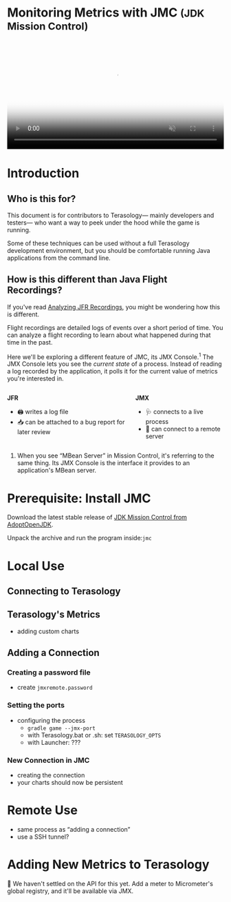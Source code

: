# Monitoring Metrics with JMC <small>(JDK Mission Control)</small>

<video muted autoplay loop style="width: 100%" poster="_media/frame.jpg">
    <source type="video/mp4;codecs=vp9"
        src="https://user-images.githubusercontent.com/83819/142078723-d1d52394-5f13-4b2d-a7b2-120bbc01013f.mp4">
</video>

# Introduction

## Who is this for?

This document is for contributors to Terasology—
mainly developers and testers—
who want a way to peek under the hood while the game is running.

Some of these techniques can be used without a full Terasology development environment,
but you should be comfortable running Java applications from the command line.

## How is this different than Java Flight Recordings?

If you've read [Analyzing JFR Recordings], you might be wondering how this is different.

[Analyzing JFR Recordings]: https://github.com/Terasology/TutorialProfiling/wiki/Analyzing-JFR-Recordings

Flight recordings are detailed logs of events over a short period of time.
You can analyze a flight recording to learn about what happened during that time in the past.

Here we'll be exploring a different feature of JMC, its JMX Console.<sup>1</sup>
The JMX Console lets you see the _current state_ of a process.
Instead of reading a log recorded by the application, it polls it for the current value of metrics you're interested in.

<div style="display: flex">
<div>

**JFR**

- 🖨 writes a log file
- 📥 can be attached to a bug report for later review

</div>
<div>

**JMX**

- 🩺 connects to a live process
- 📡 can connect to a remote server

</div>
</div>

<!-- The line gets increasingly blurry as Java 14 added streaming features to JFC, and JFR-over-JMX is expected. -->

<!-- Footnote: -->
1. When you see “MBean Server” in Mission Control, it's referring to the same thing.
Its JMX Console is the interface it provides to an application's MBean server. 


# Prerequisite: Install JMC

Download the latest stable release of [JDK Mission Control from AdoptOpenJDK](https://adoptopenjdk.net/jmc.html).

Unpack the archive and run the program inside:`jmc`

<!-- As of November 2021, Adoptium does not yet provide JMC. -->


# Local Use

## Connecting to Terasology

## Terasology's Metrics

- adding custom charts

## Adding a Connection

### Creating a password file

- create `jmxremote.password`

### Setting the ports

- configuring the process
  - `gradle game --jmx-port`
  - with Terasology.bat or .sh: set `TERASOLOGY_OPTS`
  - with Launcher: ???

### New Connection in JMC

- creating the connection
- your charts should now be persistent

# Remote Use

- same process as “adding a connection”
- use a SSH tunnel?


# Adding New Metrics to Terasology

🚧 We haven't settled on the API for this yet.
Add a meter to Micrometer's global registry, and it'll be available via JMX.

